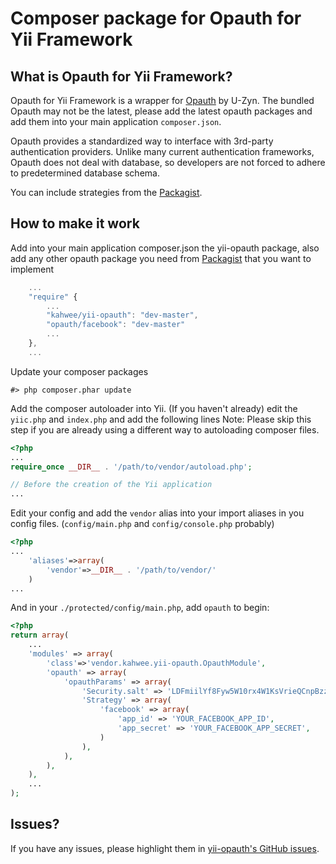 Composer package for Opauth for Yii Framework
=================================================

What is Opauth for Yii Framework?
-------------------

Opauth for Yii Framework is a wrapper for [Opauth](https://github.com/uzyn/opauth) by U-Zyn. The bundled Opauth may not be the latest, please add the latest opauth packages and add them into your main application `composer.json`.

Opauth provides a standardized way to interface with 3rd-party authentication providers. Unlike many current authentication frameworks, Opauth does not deal with database, so developers are not forced to adhere to predetermined database schema.

You can include strategies from the [Packagist](https://packagist.org/search/?q=opauth).

How to make it work
-------------------
Add into your main application composer.json the yii-opauth package, also add any other opauth package you need from [Packagist](https://packagist.org/search/?q=opauth) that you want to implement
```js
	...
	"require" {
		...
		"kahwee/yii-opauth": "dev-master",
		"opauth/facebook": "dev-master"
		...
	},
	...

```

Update your composer packages
```
#> php composer.phar update
```

Add the composer autoloader into Yii. (If you haven't already)
edit the `yiic.php` and `index.php` and add the following lines
Note: Please skip this step if you are already using a different way to autoloading composer files.
```php
<?php
...
require_once __DIR__ . '/path/to/vendor/autoload.php';

// Before the creation of the Yii application
...

```

Edit your config and add the `vendor` alias into your import aliases in you config files.
(`config/main.php` and `config/console.php` probably)

```php
<?php
...
	'aliases'=>array(
		'vendor'=>__DIR__ . '/path/to/vendor/'
	)
...

```

And in your `./protected/config/main.php`, add `opauth` to begin:

```php
<?php
return array(
	...
	'modules' => array(
		'class'=>'vendor.kahwee.yii-opauth.OpauthModule',
		'opauth' => array(
			'opauthParams' => array(
				'Security.salt' => 'LDFmiilYf8Fyw5W10rx4W1KsVrieQCnpBzzpTBWA5vJidQKDx8pMJbmw28R1C4m',
				'Strategy' => array(
					'facebook' => array(
						'app_id' => 'YOUR_FACEBOOK_APP_ID',
						'app_secret' => 'YOUR_FACEBOOK_APP_SECRET',
					)
				),
			),
		),
	),
	...
);
```

Issues?
-------

If you have any issues, please highlight them in [yii-opauth's GitHub issues](https://github.com/kahwee/yii-opauth/issues).
